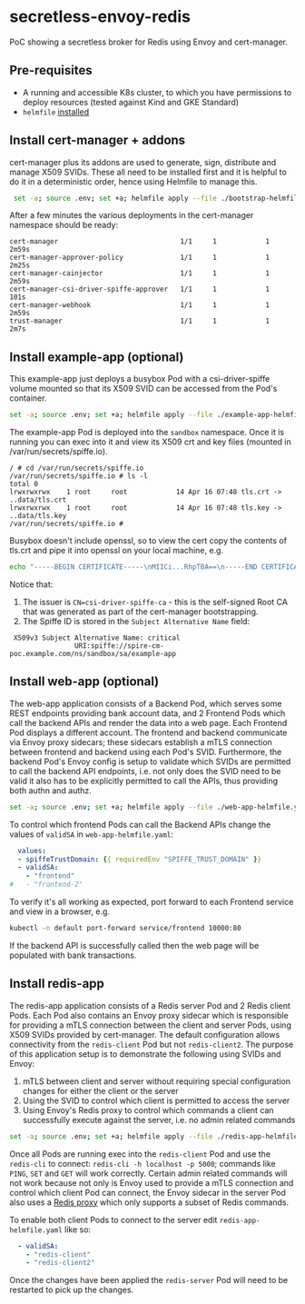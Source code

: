 # secretless-envoy-redis
PoC showing a secretless broker for Redis using Envoy and cert-manager.

## Pre-requisites

- A running and accessible K8s cluster, to which you have permissions to deploy resources (tested against Kind and GKE Standard)
- `helmfile` [installed](https://helmfile.readthedocs.io/en/latest/#installation)

## Install cert-manager + addons

cert-manager plus its addons are used to generate, sign, distribute and manage X509 SVIDs. These all need to be installed first and it is helpful to do it in a deterministic order, hence using Helmfile to manage this.

```bash
 set -a; source .env; set +a; helmfile apply --file ./bootstrap-helmfile.yaml --interactive
```

After a few minutes the various deployments in the cert-manager namespace should be ready:

```
cert-manager                              1/1     1            1           2m59s
cert-manager-approver-policy              1/1     1            1           2m25s
cert-manager-cainjector                   1/1     1            1           2m59s
cert-manager-csi-driver-spiffe-approver   1/1     1            1           101s
cert-manager-webhook                      1/1     1            1           2m59s
trust-manager                             1/1     1            1           2m7s
```

## Install example-app (optional)

This example-app just deploys a busybox Pod with a csi-driver-spiffe volume mounted so that its X509 SVID can be accessed from the Pod's container.

```bash
set -a; source .env; set +a; helmfile apply --file ./example-app-helmfile.yaml --interactive
```

The example-app Pod is deployed into the `sandbox` namespace. Once it is running you can exec into it and view its X509 crt and key files (mounted in /var/run/secrets/spiffe.io).

```
/ # cd /var/run/secrets/spiffe.io
/var/run/secrets/spiffe.io # ls -l
total 0
lrwxrwxrwx    1 root     root            14 Apr 16 07:48 tls.crt -> ..data/tls.crt
lrwxrwxrwx    1 root     root            14 Apr 16 07:48 tls.key -> ..data/tls.key
/var/run/secrets/spiffe.io #
```

Busybox doesn't include openssl, so to view the cert copy the contents of tls.crt and pipe it into openssl on your local machine, e.g.

```bash
echo "-----BEGIN CERTIFICATE-----\nMIICi...RhpTBA==\n-----END CERTIFICATE-----" | openssl x509 -text -noout
```

Notice that:

1. The issuer is `CN=csi-driver-spiffe-ca` - this is the self-signed Root CA that was generated as part of the cert-manager bootstrapping. 
2. The Spiffe ID is stored in the `Subject Alternative Name` field:

```
 X509v3 Subject Alternative Name: critical
                URI:spiffe://spire-cm-poc.example.com/ns/sandbox/sa/example-app
```

## Install web-app (optional)

The web-app application consists of a Backend Pod, which serves some REST endpoints providing bank account data, and 2 Frontend Pods which call the backend APIs and render the data into a web page. Each Frontend Pod displays a different account. The frontend and backend communicate via Envoy proxy sidecars; these sidecars establish a mTLS connection between frontend and backend using each Pod's SVID. Furthermore, the backend Pod's Envoy config is setup to validate which SVIDs are permitted to call the backend API endpoints, i.e. not only does the SVID need to be valid it also has to be explicitly permitted to call the APIs, thus providing both authn and authz. 

```bash
set -a; source .env; set +a; helmfile apply --file ./web-app-helmfile.yaml --interactive
```

To control which frontend Pods can call the Backend APIs change the values of `validSA` in `web-app-helmfile.yaml`:

```yaml
  values:
  - spiffeTrustDomain: {{ requiredEnv "SPIFFE_TRUST_DOMAIN" }}
  - validSA:
    - "frontend"
#   - "frontend-2" 
```

To verify it's all working as expected, port forward to each Frontend service and view in a browser, e.g.

```bash
kubectl -n default port-forward service/frontend 10000:80
```

If the backend API is successfully called then the web page will be populated with bank transactions.

## Install redis-app

The redis-app application consists of a Redis server Pod and 2 Redis client Pods. Each Pod also contains an Envoy proxy sidecar which is responsible for providing a mTLS connection between the client and server Pods, using X509 SVIDs provided by cert-manager. The default configuration allows connectivity from the `redis-client` Pod but not `redis-client2`. The purpose of this application setup is to demonstrate the following using SVIDs and Envoy:

1. mTLS between client and server without requiring special configuration changes for either the client or the server
2. Using the SVID to control which client is permitted to access the server
3. Using Envoy's Redis proxy to control which commands a client can successfully execute against the server, i.e. no admin related commands

```bash
set -a; source .env; set +a; helmfile apply --file ./redis-app-helmfile.yaml --interactive
```

Once all Pods are running exec into the `redis-client` Pod and use the `redis-cli` to connect: `redis-cli -h localhost -p 5000`; commands like `PING`, `SET` and `GET` will work correctly. Certain admin related commands will not work because not only is Envoy used to provide a mTLS connection and control which client Pod can connect, the Envoy sidecar in the server Pod also uses a [Redis proxy](https://www.envoyproxy.io/docs/envoy/latest/intro/arch_overview/other_protocols/redis) which only supports a subset of Redis commands. 

To enable both client Pods to connect to the server edit `redis-app-helmfile.yaml` like so:

```yaml
  - validSA:
    - "redis-client"
    - "redis-client2" 
```

Once the changes have been applied the `redis-server` Pod will need to be restarted to pick up the changes.

